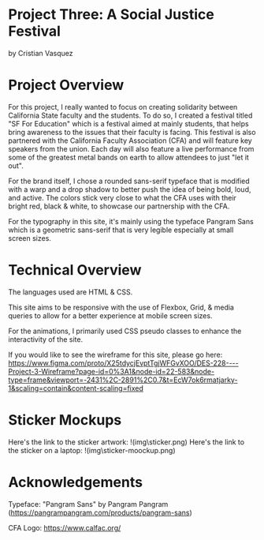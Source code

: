 # Project Three: A Social Justice Festival

by Cristian Vasquez

# Project Overview
For this project, I really wanted to focus on creating solidarity between California State faculty and the students. To do so, I created a festival titled "SF For Education" which is a festival aimed at mainly students, that helps bring awareness to the issues that their faculty is facing. This festival is also partnered with the California Faculty Association (CFA) and will feature key speakers from the union. Each day will also feature a live performance from some of the greatest metal bands on earth to allow attendees to just "let it out". 

For the brand itself, I chose a rounded sans-serif typeface that is modified with a warp and a drop shadow to better push the idea of being bold, loud, and active. The colors stick very close to what the CFA uses with their bright red, black & white, to showcase our partnership with the CFA.

For the typography in this site, it's mainly using the typeface Pangram Sans which is a geometric sans-serif that is very legible especially at small screen sizes.

# Technical Overview

The languages used are HTML & CSS. 

This site aims to be responsive with the use of Flexbox, Grid, & media queries to allow for a better experience at mobile screen sizes.  

For the animations, I primarily used CSS pseudo classes to enhance the interactivity of the site. 

If you would like to see the wireframe for this site, please go here: https://www.figma.com/proto/X25tdycjEvptTgjWFGvXOO/DES-228----Project-3-Wireframe?page-id=0%3A1&node-id=22-583&node-type=frame&viewport=-2431%2C-2891%2C0.7&t=EcW7ok6rmatjarky-1&scaling=contain&content-scaling=fixed

# Sticker Mockups

Here's the link to the sticker artwork: !(img\sticker.png)
Here's the link to the sticker on a laptop: !(img\sticker-moockup.png)

# Acknowledgements

Typeface: "Pangram Sans" by Pangram Pangram (https://pangrampangram.com/products/pangram-sans)

CFA Logo: https://www.calfac.org/
